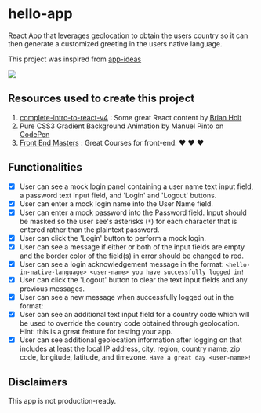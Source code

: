 # hello-app

React App that leverages geolocation to obtain the users country so it can then generate a customized greeting in the users native language.

This project was inspired from [app-ideas](https://github.com/florinpop17/app-ideas "App Ideas Collection")

![](src/hello-app.gif)

## Resources used to create this project

1. [complete-intro-to-react-v4](https://btholt.github.io/complete-intro-to-react-v4/ "Complete Intro to React") : Some great React content by [Brian Holt](https://github.com/btholt "Brian Holt")
2. Pure CSS3 Gradient Background Animation by Manuel Pinto on [CodePen](https://codepen.io/P1N2O/pen/pyBNzX)
3. [Front End Masters](https://frontendmasters.com) : Great Courses for front-end. :heart: :heart: :heart:

## Functionalities

- [x] User can see a mock login panel containing a user name text input field,
      a password text input field, and 'Login' and 'Logout' buttons.
- [x] User can enter a mock login name into the User Name field.
- [x] User can enter a mock password into the Password field. Input should
      be masked so the user see's asterisks (`*`) for each character that is entered
      rather than the plaintext password.
- [x] User can click the 'Login' button to perform a mock login.
- [x] User can see a message if either or both of the input fields are empty
      and the border color of the field(s) in error should be changed to red.
- [x] User can see a login acknowledgement message in the format:
      `<hello-in-native-language> <user-name> you have successfully logged in!`
- [x] User can click the 'Logout' button to clear the text input fields and
      any previous messages.
- [x] User can see a new message when successfully logged out in the format:
- [x] User can see an additional text input field for a country code which
      will be used to override the country code obtained through geolocation. Hint:
      this is a great feature for testing your app.
- [x] User can see additional geolocation information after logging on that
      includes at least the local IP address, city, region, country name, zip code,
      longitude, latitude, and timezone.
      `Have a great day <user-name>!`

## Disclaimers

This app is not production-ready.
